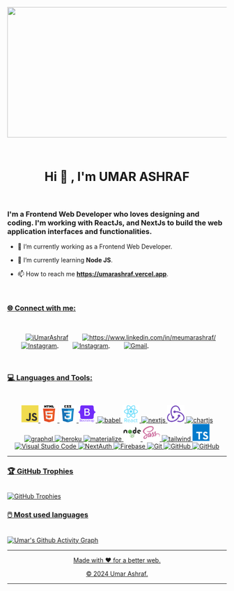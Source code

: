<p align="center"><img src="https://media.giphy.com/media/dWesBcTLavkZuG35MI/giphy.gif" width="600" height="300"  /></p><br>

<h1 align="center">Hi  👋 , I'm UMAR ASHRAF </h1><br>

<h3 align="left">I'm a Frontend Web Developer who loves designing and coding. I'm working with ReactJs, and NextJs to build the web application interfaces and functionalities.</h3>

- 🔭 I’m currently working as a Frontend Web Developer.

- 🌱 I’m currently learning **Node JS**.
- 📫 How to reach me **https://umarashraf.vercel.app**.

<br><h3 align="left" ><u>🌐 Connect with me:</u></h3><br>

<p align="left">
&emsp;&emsp;&emsp;<a href="https://twitter.com/meumarashraf" target="blank"><img align="center" src="https://cdn.jsdelivr.net/npm/simple-icons@v3/icons/twitter.svg" alt="iUmarAshraf" height="30" width="40" /></a>&emsp;&emsp;
<a href="https://www.linkedin.com/in/meumarashraf/" target="blank"><img align="center" src="https://cdn.jsdelivr.net/npm/simple-icons@v3/icons/linkedin.svg" alt="https://www.linkedin.com/in/meumarashraf/" height="30" width="40" /></a>&emsp;&emsp;
<a target="_blank" href="https://www.instagram.com/meumarashraf/">
  <img align="center" alt="Instagram" height="30" width="40" src="https://cdn.jsdelivr.net/npm/simple-icons@v3/icons/instagram.svg" />
</a>&emsp;&emsp;
  <a target="_blank" href="https://linktr.ee/meumarashraf">
  <img align="center" alt="Instagram" height="30" width="40" src="https://cdn.jsdelivr.net/npm/simple-icons@8.9.0/icons/linktree.svg" />
</a>&emsp;&emsp;
<a target="_blank" href="mailto:umarashraf7827@gmail.com">
  <img align="center" alt="Gmail" height="30" width="40"
  src="https://cdn.jsdelivr.net/npm/simple-icons@v3/icons/gmail.svg" /> </a>&emsp;
</p><br>

<h3 align="left"><u>💻 Languages and Tools:<u></h3><br>
<p align="center"> <a href="https://developer.mozilla.org/en-US/docs/Web/JavaScript" target="_blank" rel="noreferrer"> <img src="https://raw.githubusercontent.com/devicons/devicon/master/icons/javascript/javascript-original.svg" alt="javascript" width="40" height="40"/> </a> <a href="https://www.w3.org/html/" target="_blank" rel="noreferrer"> <img src="https://raw.githubusercontent.com/devicons/devicon/master/icons/html5/html5-original-wordmark.svg" alt="html5" width="40" height="40"/> </a> <a href="https://www.w3schools.com/css/" target="_blank" rel="noreferrer"> <img src="https://raw.githubusercontent.com/devicons/devicon/master/icons/css3/css3-original-wordmark.svg" alt="css3" width="40" height="40"/> </a> <a href="https://getbootstrap.com" target="_blank" rel="noreferrer"> <img src="https://raw.githubusercontent.com/devicons/devicon/master/icons/bootstrap/bootstrap-plain-wordmark.svg" alt="bootstrap" width="40" height="40"/> </a> <a href="https://babeljs.io/" target="_blank" rel="noreferrer"> <img src="https://www.vectorlogo.zone/logos/babeljs/babeljs-icon.svg" alt="babel" width="40" height="40"/> </a> <a href="https://reactjs.org/" target="_blank" rel="noreferrer"> <img src="https://raw.githubusercontent.com/devicons/devicon/master/icons/react/react-original-wordmark.svg" alt="react" width="40" height="40"/> </a> <a href="https://nextjs.org/" target="_blank" rel="noreferrer"> <img src="https://cdn.worldvectorlogo.com/logos/nextjs-2.svg" alt="nextjs" width="40" height="40"/> </a> <a href="https://redux.js.org" target="_blank" rel="noreferrer"> <img src="https://raw.githubusercontent.com/devicons/devicon/master/icons/redux/redux-original.svg" alt="redux" width="40" height="40"/> </a> <a href="https://www.chartjs.org" target="_blank" rel="noreferrer"> <img src="https://www.chartjs.org/media/logo-title.svg" alt="chartjs" width="40" height="40"/> </a> <a href="https://graphql.org" target="_blank" rel="noreferrer"> <img src="https://www.vectorlogo.zone/logos/graphql/graphql-icon.svg" alt="graphql" width="40" height="40"/> </a> <a href="https://heroku.com" target="_blank" rel="noreferrer"> <img src="https://www.vectorlogo.zone/logos/heroku/heroku-icon.svg" alt="heroku" width="40" height="40"/> </a> <a href="https://materializecss.com/" target="_blank" rel="noreferrer"> <img src="https://raw.githubusercontent.com/prplx/svg-logos/5585531d45d294869c4eaab4d7cf2e9c167710a9/svg/materialize.svg" alt="materialize" width="40" height="40"/> </a> <a href="https://nodejs.org" target="_blank" rel="noreferrer"> <img src="https://raw.githubusercontent.com/devicons/devicon/master/icons/nodejs/nodejs-original-wordmark.svg" alt="nodejs" width="40" height="40"/> </a> <a href="https://sass-lang.com" target="_blank" rel="noreferrer"> <img src="https://raw.githubusercontent.com/devicons/devicon/master/icons/sass/sass-original.svg" alt="sass" width="40" height="40"/> </a> <a href="https://tailwindcss.com/" target="_blank" rel="noreferrer"> <img src="https://www.vectorlogo.zone/logos/tailwindcss/tailwindcss-icon.svg" alt="tailwind" width="40" height="40"/> </a> <a href="https://www.typescriptlang.org/" target="_blank" rel="noreferrer"> <img src="https://raw.githubusercontent.com/devicons/devicon/master/icons/typescript/typescript-original.svg" alt="typescript" width="40" height="40"/> </a> <img title="Visual Studio Code" width=40px" src="https://cdn.jsdelivr.net/gh/devicons/devicon/icons/vscode/vscode-original.svg" />
<img title="NextAuth" width=40px" src="https://next-auth.js.org/img/logo/logo-sm.png"/>
  <img title="Firebase" width=40px" src="https://i.imgur.com/ySmf4g5.png" />                                    <img title="Git" width=40px" src="https://cdn.jsdelivr.net/gh/devicons/devicon/icons/git/git-original.svg" />
  <img title="GitHub" width=40px" src="https://user-images.githubusercontent.com/3369400/139448065-39a229ba-4b06-434b-bc67-616e2ed80c8f.png#gh-light-mode-only" />
  <img title="GitHub" width=40px" src="https://user-images.githubusercontent.com/3369400/139447912-e0f43f33-6d9f-45f8-be46-2df5bbc91289.png#gh-dark-mode-only" /> <hr>

<h3>🏆 GitHub Trophies</h3>
<br>
<img src="https://github-profile-trophy.vercel.app/?username=UmarAxhraf&theme=dracula&no-frame=false&no-bg=false&margin-w=4" alt="GitHub Trophies">


  <h3>🖱️ Most used languages</h3>
  <br>
  <img src="https://github-readme-stats.vercel.app/api/top-langs?username=UmarAxhraf&show_icons=true&locale=en&layout=compact&theme=dark" alt="Umar's Github Activity Graph" />
<hr>
<p align="center">Made with ❤️ for a better web. </p>
<p align="center"> © 2024 Umar Ashraf.</p> <hr>

